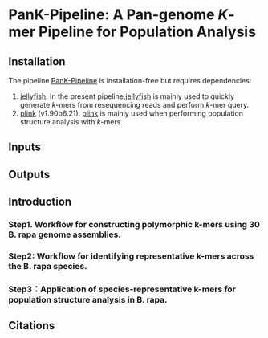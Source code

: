 # PanK-Pipeline: A Pan-genome _K_-mer Pipeline for Population Analysis

## Installation
The pipeline [PanK-Pipeline](https://github.com/caixu0518/PanK-Pipeline) is installation-free but requires dependencies: 

1. [jellyfish](https://github.com/gmarcais/Jellyfish). In the present pipeline,[jellyfish](https://github.com/gmarcais/Jellyfish) is mainly used to quickly generate _k_-mers from resequencing reads and perform _k_-mer query.
2. [plink](https://www.cog-genomics.org/plink2/) (v1.90b6.21). [plink](https://www.cog-genomics.org/plink2/) is mainly used when performing population structure analysis with _k_-mers.


## Inputs

## Outputs


## Introduction
### Step1. Workflow for constructing polymorphic k-mers using 30 B. rapa genome assemblies.


### Step2: Workflow for identifying representative k-mers across the B. rapa species.


### Step3：Application of species-representative k-mers for population structure analysis in B. rapa.



## Citations


